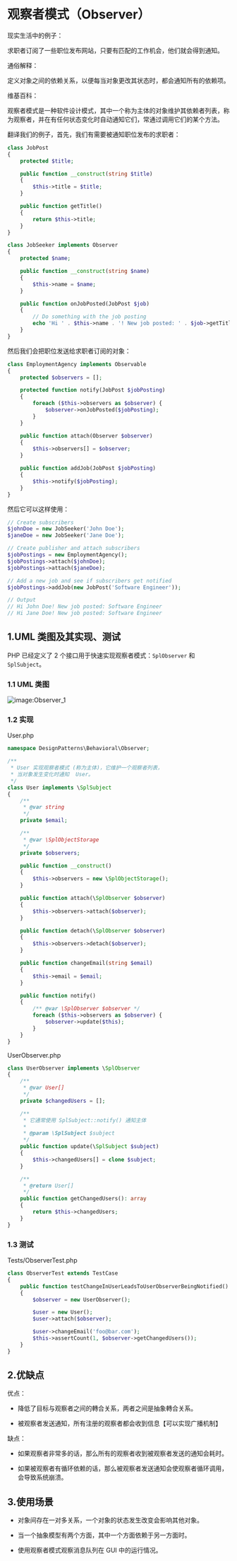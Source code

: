 # 观察者模式（Observer）

现实生活中的例子：

求职者订阅了一些职位发布网站，只要有匹配的工作机会，他们就会得到通知。

通俗解释：

定义对象之间的依赖关系，以便每当对象更改其状态时，都会通知所有的依赖项。

维基百科：

观察者模式是一种软件设计模式，其中一个称为主体的对象维护其依赖者列表，称为观察者，并在有任何状态变化时自动通知它们，常通过调用它们的某个方法。

翻译我们的例子，首先，我们有需要被通知职位发布的求职者：

```php
class JobPost
{
    protected $title;

    public function __construct(string $title)
    {
        $this->title = $title;
    }

    public function getTitle()
    {
        return $this->title;
    }
}

class JobSeeker implements Observer
{
    protected $name;

    public function __construct(string $name)
    {
        $this->name = $name;
    }

    public function onJobPosted(JobPost $job)
    {
        // Do something with the job posting
        echo 'Hi ' . $this->name . '! New job posted: ' . $job->getTitle();
    }
}
```

然后我们会把职位发送给求职者订阅的对象：

```php
class EmploymentAgency implements Observable
{
    protected $observers = [];

    protected function notify(JobPost $jobPosting)
    {
        foreach ($this->observers as $observer) {
            $observer->onJobPosted($jobPosting);
        }
    }

    public function attach(Observer $observer)
    {
        $this->observers[] = $observer;
    }

    public function addJob(JobPost $jobPosting)
    {
        $this->notify($jobPosting);
    }
}
```

然后它可以这样使用：

```php
// Create subscribers
$johnDoe = new JobSeeker('John Doe');
$janeDoe = new JobSeeker('Jane Doe');

// Create publisher and attach subscribers
$jobPostings = new EmploymentAgency();
$jobPostings->attach($johnDoe);
$jobPostings->attach($janeDoe);

// Add a new job and see if subscribers get notified
$jobPostings->addJob(new JobPost('Software Engineer'));

// Output
// Hi John Doe! New job posted: Software Engineer
// Hi Jane Doe! New job posted: Software Engineer
```

## 1.UML 类图及其实现、测试

PHP 已经定义了 2 个接口用于快速实现观察者模式：`SplObserver` 和 `SplSubject`。

### 1.1 UML 类图

![image:Observer_1](Images/Observer_1.jpg)

### 1.2 实现

User.php

```php
namespace DesignPatterns\Behavioral\Observer;

/**
 * User 实现观察者模式 (称为主体)，它维护一个观察者列表，
 * 当对象发生变化时通知  User。
 */
class User implements \SplSubject
{
    /**
     * @var string
     */
    private $email;

    /**
     * @var \SplObjectStorage
     */
    private $observers;

    public function __construct()
    {
        $this->observers = new \SplObjectStorage();
    }

    public function attach(\SplObserver $observer)
    {
        $this->observers->attach($observer);
    }

    public function detach(\SplObserver $observer)
    {
        $this->observers->detach($observer);
    }

    public function changeEmail(string $email)
    {
        $this->email = $email;
    }

    public function notify()
    {
        /** @var \SplObserver $observer */
        foreach ($this->observers as $observer) {
            $observer->update($this);
        }
    }
}
```

UserObserver.php

```php
class UserObserver implements \SplObserver
{
    /**
     * @var User[]
     */
    private $changedUsers = [];

    /**
     * 它通常使用 SplSubject::notify() 通知主体
     * 
     * @param \SplSubject $subject
     */
    public function update(\SplSubject $subject)
    {
        $this->changedUsers[] = clone $subject;
    }

    /**
     * @return User[]
     */
    public function getChangedUsers(): array
    {
        return $this->changedUsers;
    }
}
```

### 1.3 测试

Tests/ObserverTest.php

```php
class ObserverTest extends TestCase
{
    public function testChangeInUserLeadsToUserObserverBeingNotified()
    {
        $observer = new UserObserver();

        $user = new User();
        $user->attach($observer);

        $user->changeEmail('foo@bar.com');
        $this->assertCount(1, $observer->getChangedUsers());
    }
}
```

## 2.优缺点

优点：

+ 降低了目标与观察者之间的轉合关系，两者之间是抽象轉合关系。

+ 被观察者发送通知，所有注册的观察者都会收到信息【可以实现广播机制】

缺点：

+ 如果观察者非常多的话，那么所有的观察者收到被观察者发送的通知会耗时。

+ 如果被观察者有循环依赖的话，那么被观察者发送通知会使观察者循环调用，会导致系统崩溃。

## 3.使用场景

+ 对象间存在一对多关系，一个对象的状态发生改变会影响其他对象。

+ 当一个抽象模型有两个方面，其中一个方面依赖于另一方面时。

+ 使用观察者模式观察消息队列在 GUI 中的运行情况。